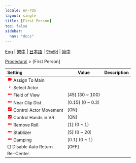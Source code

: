 ```yaml
---
locale: en-rUS
layout: single
title: [First Person]
toc: false
sidebar:
  nav: "docs"
---
```

[Eng](/dancexr/menu/2025.4/motion/first_person) | [繁中](/tw/dancexr/menu/2025.4/motion/first_person) | [日本語](/jp/dancexr/menu/2025.4/motion/first_person) | [한국어](/kr/dancexr/menu/2025.4/motion/first_person) | [简中](/zh/dancexr/menu/2025.4/motion/first_person)

[Procedural](../menu#Procedural) > [First Person]



| Setting | Value | Description |
| :--- | --- | :--- |
| <img src="/images/icon/ic_videocam.png" alt="videocam icon"/> Assign To Main|| 
| <img src="/images/icon/ic_chevron.png" alt="chevron icon"/> Select Actor|  |  |
| <img src="/images/icon/ic_slider.png" alt="slider icon"/> Field of View| [45] (30 ~ 100) | 
| <img src="/images/icon/ic_slider.png" alt="slider icon"/> Near Clip Dist| [0.15] (0 ~ 0.3) | 
| <img src="/images/icon/ic_check_on.png" alt="check on icon"/> Control Actor Movement| [ON] | 
| <img src="/images/icon/ic_check_on.png" alt="check on icon"/> Control Hands in VR| [ON] | 
| <img src="/images/icon/ic_slider.png" alt="slider icon"/> Remove Roll| [1] (0 ~ 1) | 
| <img src="/images/icon/ic_slider.png" alt="slider icon"/> Stablizer| [5] (0 ~ 20) | 
| <img src="/images/icon/ic_slider.png" alt="slider icon"/> Damping| [0.1] (0 ~ 1) | 
|  □ Disable Auto Return| [OFF] | 
|  Re-Center|| 

